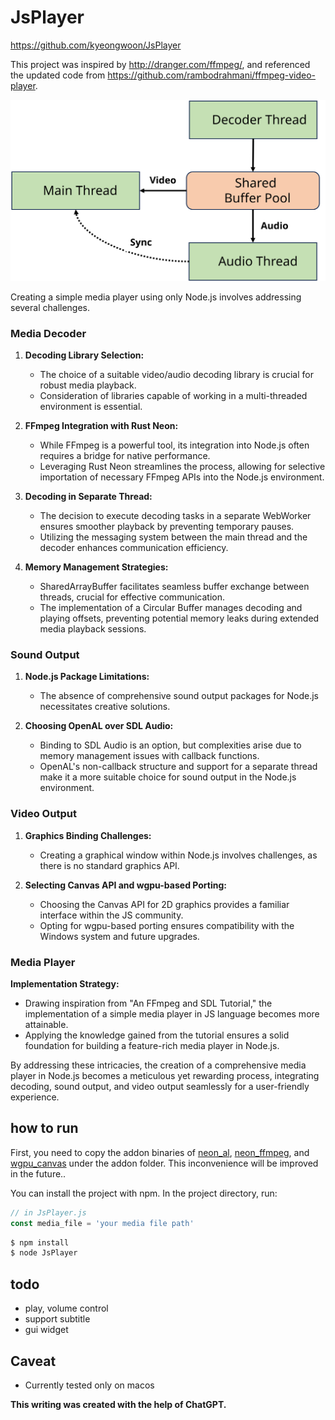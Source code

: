 # JsPlayer

https://github.com/kyeongwoon/JsPlayer

This project was inspired by http://dranger.com/ffmpeg/, and referenced the updated code from https://github.com/rambodrahmani/ffmpeg-video-player.

![](./assets/archi.svg)

Creating a simple media player using only Node.js involves addressing several challenges. 

### Media Decoder

1. **Decoding Library Selection:**
   - The choice of a suitable video/audio decoding library is crucial for robust media playback.
   - Consideration of libraries capable of working in a multi-threaded environment is essential.

2. **FFmpeg Integration with Rust Neon:**
   - While FFmpeg is a powerful tool, its integration into Node.js often requires a bridge for native performance.
   - Leveraging Rust Neon streamlines the process, allowing for selective importation of necessary FFmpeg APIs into the Node.js environment.

3. **Decoding in Separate Thread:**
   - The decision to execute decoding tasks in a separate WebWorker ensures smoother playback by preventing temporary pauses.
   - Utilizing the messaging system between the main thread and the decoder enhances communication efficiency.

4. **Memory Management Strategies:**
   - SharedArrayBuffer facilitates seamless buffer exchange between threads, crucial for effective communication.
   - The implementation of a Circular Buffer manages decoding and playing offsets, preventing potential memory leaks during extended media playback sessions.

### Sound Output

1. **Node.js Package Limitations:**
   - The absence of comprehensive sound output packages for Node.js necessitates creative solutions.

2. **Choosing OpenAL over SDL Audio:**
   - Binding to SDL Audio is an option, but complexities arise due to memory management issues with callback functions.
   - OpenAL's non-callback structure and support for a separate thread make it a more suitable choice for sound output in the Node.js environment.

### Video Output

1. **Graphics Binding Challenges:**
   - Creating a graphical window within Node.js involves challenges, as there is no standard graphics API.

2. **Selecting Canvas API and wgpu-based Porting:**
   - Choosing the Canvas API for 2D graphics provides a familiar interface within the JS community.
   - Opting for wgpu-based porting ensures compatibility with the Windows system and future upgrades.

### Media Player

**Implementation Strategy:**
   - Drawing inspiration from "An FFmpeg and SDL Tutorial," the implementation of a simple media player in JS language becomes more attainable.
   - Applying the knowledge gained from the tutorial ensures a solid foundation for building a feature-rich media player in Node.js.

By addressing these intricacies, the creation of a comprehensive media player in Node.js becomes a meticulous yet rewarding process, integrating decoding, sound output, and video output seamlessly for a user-friendly experience.


## how to run
First, you need to copy the addon binaries of [neon_al](https://github.com/kyeongwoon/neon_al), [neon_ffmpeg](https://github.com/kyeongwoon/neon_ffmpeg), and [wgpu_canvas](https://github.com/kyeongwoon/wgpu-canvas) under the addon folder. This inconvenience will be improved in the future..

You can install the project with npm. In the project directory, run:

```js
// in JsPlayer.js
const media_file = 'your media file path'
```

```sh
$ npm install
$ node JsPlayer
```

## todo
- play, volume control
- support subtitle
- gui widget

## Caveat
- Currently tested only on macos

**This writing was created with the help of ChatGPT.**
